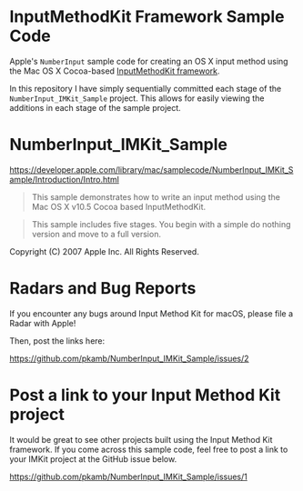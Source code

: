# InputMethodKit Framework Sample Code

Apple's `NumberInput` sample code for creating an OS X input method using the Mac OS X Cocoa-based [InputMethodKit framework](https://developer.apple.com/library/mac/documentation/Cocoa/Reference/InputMethodKitFrameworkRef/).

In this repository I have simply sequentially committed each stage of the `NumberInput_IMKit_Sample` project. This allows for easily viewing the additions in each stage of the sample project.

# NumberInput_IMKit_Sample

https://developer.apple.com/library/mac/samplecode/NumberInput_IMKit_Sample/Introduction/Intro.html

 > This sample demonstrates how to write an input method using the Mac OS X v10.5 Cocoa based InputMethodKit.

 > This sample includes five stages. You begin with a simple do nothing version and move to a full version.
 
 Copyright (C) 2007 Apple Inc. All Rights Reserved.
 
# Radars and Bug Reports

If you encounter any bugs around Input Method Kit for macOS, please file a Radar with Apple!

Then, post the links here:

https://github.com/pkamb/NumberInput_IMKit_Sample/issues/2


# Post a link to your Input Method Kit project

It would be great to see other projects built using the Input Method Kit framework. If you come across this sample code, feel free to post a link to your IMKit project at the GitHub issue below.

https://github.com/pkamb/NumberInput_IMKit_Sample/issues/1
